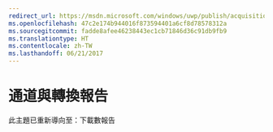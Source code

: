 ```yaml
---
redirect_url: https://msdn.microsoft.com/windows/uwp/publish/acquisitions-report
ms.openlocfilehash: 47c2e174b944016f873594401a6cf8d78578312a
ms.sourcegitcommit: fadde8afee46238443ec1cb71846d36c91db9fb9
ms.translationtype: HT
ms.contentlocale: zh-TW
ms.lasthandoff: 06/21/2017
---
```

# <a name="channels-and-conversions-report"></a>通道與轉換報告

此主題已重新導向至：下載數報告
